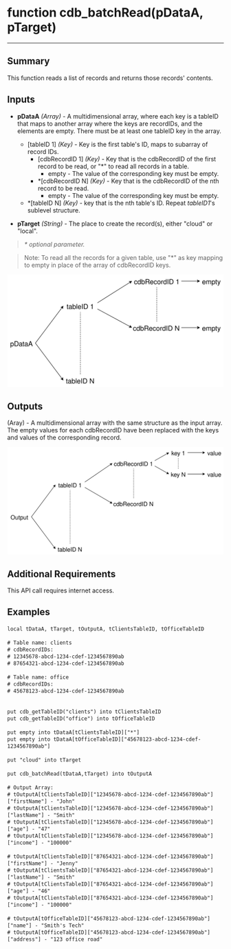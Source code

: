 # function cdb_batchRead(pDataA, pTarget)
---
## Summary
This function reads a list of records and returns those records' contents.

## Inputs
* **pDataA** *(Array)* - A multidimensional array, where each key is a tableID that maps to another array where the keys are recordIDs, and the elements are empty. There must be at least one tableID key in the array.
    * [tableID 1] *(Key)* - Key is the first table's ID, maps to subarray of record IDs.
    	* [cdbRecordID 1] *(Key)* - Key that is the cdbRecordID of the first record to be read, or "*" to read all records in a table. 
    		* empty - The value of the corresponding key must be empty.
    	* *[cdbRecordID N] *(Key)* - Key that is the cdbRecordID of the nth record to be read. 
    		* empty - The value of the corresponding key must be empty.
    * *[tableID N] *(Key)* - key that is the nth table's ID. Repeat *tableID1*'s sublevel structure.

* **pTarget** *(String)* - The place to create the record(s), either "cloud" or "local".

> _\* optional parameter._

> Note: To read all the records for a given table, use "\*" as key mapping to empty in place of the array of cdbRecordID keys.

![BatchRead input diagram](images/BatchReadInput.svg)
## Outputs
(Aray) - A multidimensional array with the same structure as the input array. The empty values for each cdbRecordID have been replaced with the keys and values of the corresponding record.

![BatchRead output diagram](images/BatchReadOutput.svg)

## Additional Requirements
This API call requires internet access.


## Examples
```
local tDataA, tTarget, tOutputA, tClientsTableID, tOfficeTableID

# Table name: clients	   			
# cdbRecordIDs: 
# 12345678-abcd-1234-cdef-1234567890ab	   
# 87654321-abcd-1234-cdef-1234567890ab
 
# Table name: office
# cdbRecordIDs:
# 45678123-abcd-1234-cdef-1234567890ab


put cdb_getTableID("clients") into tClientsTableID                                       
put cdb_getTableID("office") into tOfficeTableID
     
put empty into tDataA[tClientsTableID]["*"]
put empty into tDataA[tOfficeTableID]["45678123-abcd-1234-cdef-1234567890ab"]

put "cloud" into tTarget
     
put cdb_batchRead(tDataA,tTarget) into tOutputA

# Output Array:
# tOutputA[tClientsTableID]["12345678-abcd-1234-cdef-1234567890ab"]["firstName"] - "John"
# tOutputA[tClientsTableID]["12345678-abcd-1234-cdef-1234567890ab"]["lastName"] - "Smith"
# tOutputA[tClientsTableID]["12345678-abcd-1234-cdef-1234567890ab"]["age"] - "47"
# tOutputA[tClientsTableID]["12345678-abcd-1234-cdef-1234567890ab"]["income"] - "100000"

# tOutputA[tClientsTableID]["87654321-abcd-1234-cdef-1234567890ab"]["firstName"] - "Jenny"
# tOutputA[tClientsTableID]["87654321-abcd-1234-cdef-1234567890ab"]["lastName"] - "Smith"
# tOutputA[tClientsTableID]["87654321-abcd-1234-cdef-1234567890ab"]["age"] - "46"
# tOutputA[tClientsTableID]["87654321-abcd-1234-cdef-1234567890ab"]["income"] - "100000"
                        
# tOutputA[tOfficeTableID]["45678123-abcd-1234-cdef-1234567890ab"]["name"] - "Smith's Tech"
# tOutputA[tOfficeTableID]["45678123-abcd-1234-cdef-1234567890ab"]["address"] - "123 office road"                                                                   
```
